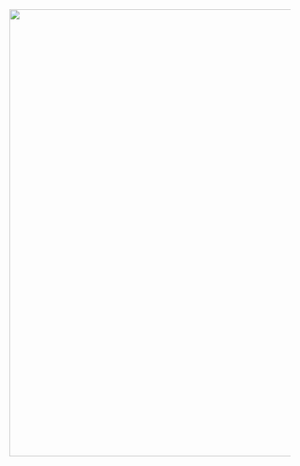 <img src= 'https://user-images.githubusercontent.com/65078610/120919017-10601c80-c6d5-11eb-9549-dcca96ba4bf7.png' width="800">
